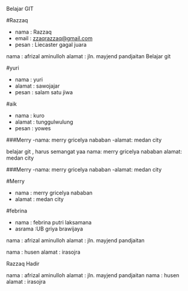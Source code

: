 Belajar GIT

#Razzaq
- nama : Razzaq
- email : zzaqrazzaq@gmail.com
- pesan : Liecaster gagal juara

nama   : afrizal aminulloh
alamat : jln. mayjend pandjaitan
Belajar git

#yuri
- nama    : yuri
- alamat  : sawojajar
- pesan   : salam satu jiwa
 

#aik

- nama 		: kuro
- alamat	: tunggulwulung
- pesan		: yowes



###Merry
-nama: merry gricelya nababan
-alamat: medan city

belajar git , harus semangat yaa
nama: merry gricelya nababan
alamat: medan city




###Merry
-nama: merry gricelya nababan
-alamat: medan city

#Merry
- nama		    : merry gricelya nababan
- alamat		: medan city

#febrina
- nama : febrina putri laksamana
- asrama :UB griya brawijaya

nama   : afrizal aminulloh
alamat : jln. mayjend pandjaitan

nama : husen
alamat : irasojra

Razzaq Hadir

nama   : afrizal aminulloh
alamat : jln. mayjend pandjaitan
nama : husen
alamat : irasojra

